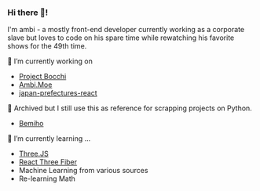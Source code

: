 ### Hi there 👋!
I'm ambi - a mostly front-end developer currently working as a corporate slave but loves to code
on his spare time while rewatching his favorite shows for the 49th time.

🔭 I’m currently working on
* [Project Bocchi](https://projectbocchi.vercel.app/map)
* [Ambi.Moe](https://ambi.moe/)
* [japan-prefectures-react](https://github.com/iequivocality/japan-prefectures-react)

🤔 Archived but I still use this as reference for scrapping projects on Python.
* [Bemiho](https://github.com/iequivocality/bemiho)

🌱 I’m currently learning ...
* [Three.JS](https://threejs.org/)
* [React Three Fiber](https://r3f.docs.pmnd.rs/getting-started/introduction)
* Machine Learning from various sources
* Re-learning Math

<!--
**iequivocality/iequivocality** is a ✨ _special_ ✨ repository because its `README.md` (this file) appears on your GitHub profile.

Here are some ideas to get you started:

- 🔭 I’m currently working on ...
- 🌱 I’m currently learning ...
- 👯 I’m looking to collaborate on ...
- 🤔 I’m looking for help with ...
- 💬 Ask me about ...
- 📫 How to reach me: ...
- 😄 Pronouns: ...
- ⚡ Fun fact: ...
-->
